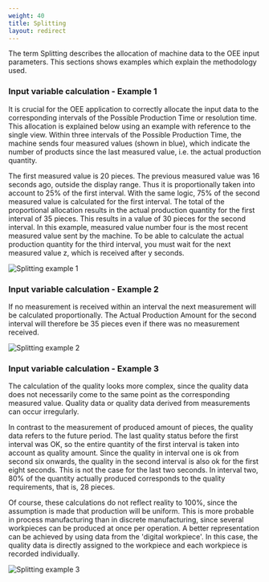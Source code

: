 ```yaml
---
weight: 40
title: Splitting
layout: redirect
---
```


The term Splitting describes the allocation of machine data to the OEE input parameters. This sections shows examples which explain the methodology used.

### Input variable calculation - Example 1

It is crucial for the OEE application to correctly allocate the input data to the corresponding intervals of the Possible Production Time or resolution time. This allocation is explained below using an example with reference to the single view. Within three intervals of the Possible Production Time, the machine sends four measured values (shown in blue), which indicate the number of products since the last measured value, i.e. the actual production quantity.

The first measured value is 20 pieces. The previous measured value was 16 seconds ago, outside the display range. Thus it is proportionally taken into account to 25% of the first interval. With the same logic, 75% of the second measured value is calculated for the first interval. The total of the proportional allocation results in the actual production quantity for the first interval of 35 pieces. This results in a value of 30 pieces for the second interval. In this example, measured value number four is the most recent measured value sent by the machine. To be able to calculate the actual production quantity for the third interval, you must wait for the next measured value z, which is received after y seconds.

![Splitting example 1](/images/oee/theory/theory-splitting-example-1.png)

### Input variable calculation - Example 2

If no measurement is received within an interval the next measurement will be calculated proportionally. The Actual Production Amount for the second interval will therefore be 35 pieces even if there was no measurement received.

![Splitting example 2](/images/oee/theory/theory-splitting-example-2.png)

### Input variable calculation - Example 3

The calculation of the quality looks more complex, since the quality data does not necessarily come to the same point as the corresponding measured value. Quality data or quality data derived from measurements can occur irregularly.

In contrast to the measurement of produced amount of pieces, the quality data refers to the future period. The last quality status before the first interval was OK, so the entire quantity of the first interval is taken into account as quality amount. Since the quality in interval one is ok from second six onwards, the quality in the second interval is also ok for the first eight seconds. This is not the case for the last two seconds. In interval two, 80% of the quantity actually produced corresponds to the quality requirements, that is, 28 pieces.

Of course, these calculations do not reflect reality to 100%, since the assumption is made that production will be uniform. This is more probable in process manufacturing than in discrete manufacturing, since several workpieces can be produced at once per operation. A better representation can be achieved by using data from the 'digital workpiece'. In this case, the quality data is directly assigned to the workpiece and each workpiece is recorded individually.

![Splitting example 3](/images/oee/theory/theory-splitting-example-3.png)
